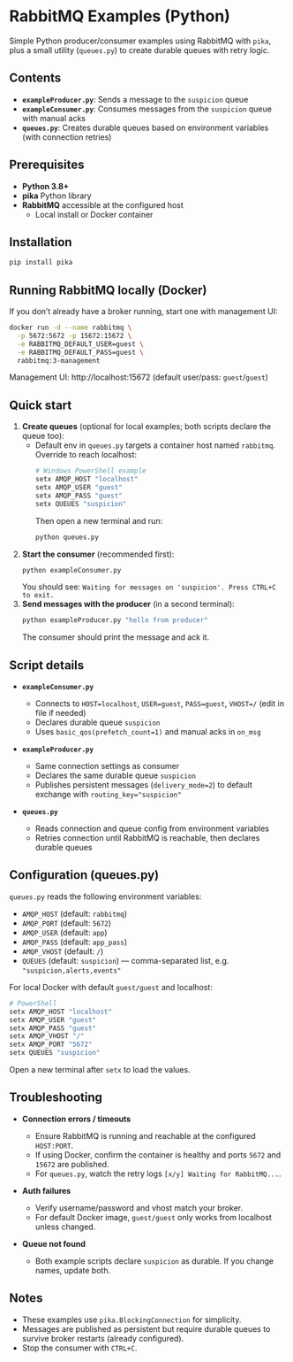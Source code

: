 # RabbitMQ Examples (Python)

Simple Python producer/consumer examples using RabbitMQ with `pika`, plus a small utility (`queues.py`) to create durable queues with retry logic.

## Contents
- **`exampleProducer.py`**: Sends a message to the `suspicion` queue
- **`exampleConsumer.py`**: Consumes messages from the `suspicion` queue with manual acks
- **`queues.py`**: Creates durable queues based on environment variables (with connection retries)

## Prerequisites
- **Python 3.8+**
- **pika** Python library
- **RabbitMQ** accessible at the configured host
  - Local install or Docker container

## Installation
```bash
pip install pika
```

## Running RabbitMQ locally (Docker)
If you don’t already have a broker running, start one with management UI:
```bash
docker run -d --name rabbitmq \
  -p 5672:5672 -p 15672:15672 \
  -e RABBITMQ_DEFAULT_USER=guest \
  -e RABBITMQ_DEFAULT_PASS=guest \
  rabbitmq:3-management
```
Management UI: http://localhost:15672 (default user/pass: `guest`/`guest`)

## Quick start
1. **Create queues** (optional for local examples; both scripts declare the queue too):
   - Default env in `queues.py` targets a container host named `rabbitmq`. Override to reach localhost:
     ```bash
     # Windows PowerShell example
     setx AMQP_HOST "localhost"
     setx AMQP_USER "guest"
     setx AMQP_PASS "guest"
     setx QUEUES "suspicion"
     ```
     Then open a new terminal and run:
     ```bash
     python queues.py
     ```
2. **Start the consumer** (recommended first):
   ```bash
   python exampleConsumer.py
   ```
   You should see: `Waiting for messages on 'suspicion'. Press CTRL+C to exit.`
3. **Send messages with the producer** (in a second terminal):
   ```bash
   python exampleProducer.py "hello from producer"
   ```
   The consumer should print the message and ack it.

## Script details
- **`exampleConsumer.py`**
  - Connects to `HOST=localhost`, `USER=guest`, `PASS=guest`, `VHOST=/` (edit in file if needed)
  - Declares durable queue `suspicion`
  - Uses `basic_qos(prefetch_count=1)` and manual acks in `on_msg`

- **`exampleProducer.py`**
  - Same connection settings as consumer
  - Declares the same durable queue `suspicion`
  - Publishes persistent messages (`delivery_mode=2`) to default exchange with `routing_key="suspicion"`

- **`queues.py`**
  - Reads connection and queue config from environment variables
  - Retries connection until RabbitMQ is reachable, then declares durable queues

## Configuration (queues.py)
`queues.py` reads the following environment variables:
- `AMQP_HOST` (default: `rabbitmq`)
- `AMQP_PORT` (default: `5672`)
- `AMQP_USER` (default: `app`)
- `AMQP_PASS` (default: `app_pass`)
- `AMQP_VHOST` (default: `/`)
- `QUEUES` (default: `suspicion`) — comma-separated list, e.g. `"suspicion,alerts,events"`

For local Docker with default `guest/guest` and localhost:
```bash
# PowerShell
setx AMQP_HOST "localhost"
setx AMQP_USER "guest"
setx AMQP_PASS "guest"
setx AMQP_VHOST "/"
setx AMQP_PORT "5672"
setx QUEUES "suspicion"
```
Open a new terminal after `setx` to load the values.

## Troubleshooting
- **Connection errors / timeouts**
  - Ensure RabbitMQ is running and reachable at the configured `HOST:PORT`.
  - If using Docker, confirm the container is healthy and ports `5672` and `15672` are published.
  - For `queues.py`, watch the retry logs `[x/y] Waiting for RabbitMQ...`.

- **Auth failures**
  - Verify username/password and vhost match your broker.
  - For default Docker image, `guest/guest` only works from localhost unless changed.

- **Queue not found**
  - Both example scripts declare `suspicion` as durable. If you change names, update both.

## Notes
- These examples use `pika.BlockingConnection` for simplicity.
- Messages are published as persistent but require durable queues to survive broker restarts (already configured).
- Stop the consumer with `CTRL+C`.

